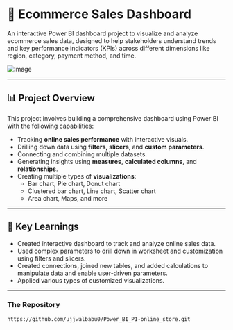 # 🛒 Ecommerce Sales Dashboard

An interactive Power BI dashboard project to visualize and analyze ecommerce sales data, designed to help stakeholders understand trends and key performance indicators (KPIs) across different dimensions like region, category, payment method, and time.

![image](https://github.com/user-attachments/assets/49bb9afd-756f-4f3a-92a8-4de35cb4a3e4)

---

## 📊 Project Overview

This project involves building a comprehensive dashboard using Power BI with the following capabilities:

- Tracking **online sales performance** with interactive visuals.
- Drilling down data using **filters, slicers**, and **custom parameters**.
- Connecting and combining multiple datasets.
- Generating insights using **measures**, **calculated columns**, and **relationships**.
- Creating multiple types of **visualizations**:
  - Bar chart, Pie chart, Donut chart
  - Clustered bar chart, Line chart, Scatter chart
  - Area chart, Maps, and more

---

## 🧠 Key Learnings

- Created interactive dashboard to track and analyze online sales data.
- Used complex parameters to drill down in worksheet and customization using filters and slicers.
- Created connections, joined new tables, and added calculations to manipulate data and enable user-driven parameters.
- Applied various types of customized visualizations.

---

### The Repository

```bash
https://github.com/ujjwalbabu0/Power_BI_P1-online_store.git


